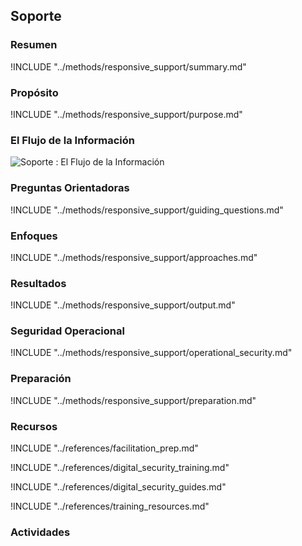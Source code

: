 ## Soporte

### Resumen
!INCLUDE "../methods/responsive_support/summary.md"

### Propósito
!INCLUDE "../methods/responsive_support/purpose.md"

### El Flujo de la Información
![Soporte : El Flujo de la Información](images/info_flows/responsive_support.svg)

### Preguntas Orientadoras
!INCLUDE "../methods/responsive_support/guiding_questions.md"

### Enfoques
!INCLUDE "../methods/responsive_support/approaches.md"


### Resultados
!INCLUDE "../methods/responsive_support/output.md"

### Seguridad Operacional
!INCLUDE "../methods/responsive_support/operational_security.md"

### Preparación
!INCLUDE "../methods/responsive_support/preparation.md"




### Recursos
<div class="greybox">

!INCLUDE "../references/facilitation_prep.md"

!INCLUDE "../references/digital_security_training.md"

!INCLUDE "../references/digital_security_guides.md"

!INCLUDE "../references/training_resources.md"

</div>

### Actividades
